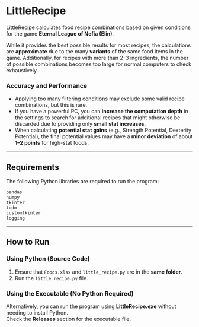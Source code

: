 # LittleRecipe  

LittleRecipe calculates food recipe combinations based on given conditions for the game **Eternal League of Nefia (Elin)**.  

While it provides the best possible results for most recipes, the calculations are **approximate** due to the many **variants** of the same food items in the game. Additionally, for recipes with more than 2–3 ingredients, the number of possible combinations becomes too large for normal computers to check exhaustively.  

### Accuracy and Performance  
- Applying too many filtering conditions may exclude some valid recipe combinations, but this is rare.  
- If you have a powerful PC, you can **increase the computation depth** in the settings to search for additional recipes that might otherwise be discarded due to providing only **small stat increases**.  
- When calculating **potential stat gains** (e.g., Strength Potential, Dexterity Potential), the final potential values may have a **minor deviation** of about **1–2 points** for high-stat foods.  

---

## **Requirements**  
The following Python libraries are required to run the program:  
```
pandas  
numpy  
tkinter  
tqdm  
customtkinter  
logging  
```

---

## **How to Run**  

### **Using Python (Source Code)**  
1. Ensure that `Foods.xlsx` and `little_recipe.py` are in the **same folder**.  
2. Run the `little_recipe.py` file.  

### **Using the Executable (No Python Required)**  
Alternatively, you can run the program using **LittleRecipe.exe** without needing to install Python.  
Check the **Releases** section for the executable file.  
